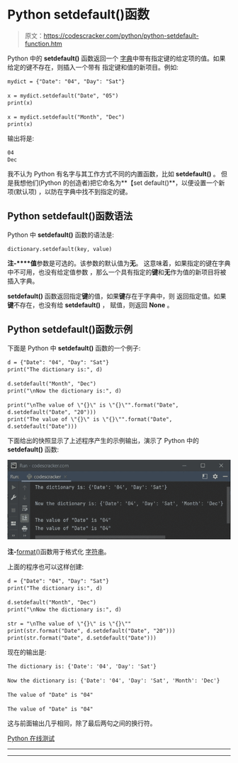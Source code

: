 # Python setdefault()函数

> 原文：<https://codescracker.com/python/python-setdefault-function.htm>

Python 中的 **setdefault()** 函数返回一个 [字典](/python/python-dictionary.htm)中带有指定键的给定项的值。如果给定的键不存在，则插入一个带有 指定键和值的新项目。例如:

```
mydict = {"Date": "04", "Day": "Sat"}

x = mydict.setdefault("Date", "05")
print(x)

x = mydict.setdefault("Month", "Dec")
print(x)
```

输出将是:

```
04
Dec
```

我不认为 Python 有名字与其工作方式不同的内置函数，比如 **setdefault()** 。 但是我想他们(Python 的创造者)把它命名为**【set default()**，以便设置一个新项(默认项) ，以防在字典中找不到指定的键。

## Python setdefault()函数语法

Python 中 **setdefault()** 函数的语法是:

```
dictionary.setdefault(key, value)
```

**注-****值**参数是可选的。该参数的默认值为**无**。 这意味着，如果指定的键在字典中不可用，也没有给定值参数 ，那么一个具有指定的**键**和**无**作为值的新项目将被插入字典。

**setdefault()** 函数返回指定**键**的值，如果**键**存在于字典中，则 返回指定值。如果**键**不存在，也没有给 **setdefault()** ， 赋值，则返回 **None** 。

## Python setdefault()函数示例

下面是 Python 中 **setdefault()** 函数的一个例子:

```
d = {"Date": "04", "Day": "Sat"}
print("The dictionary is:", d)

d.setdefault("Month", "Dec")
print("\nNow the dictionary is:", d)

print("\nThe value of \"{}\" is \"{}\"".format("Date", d.setdefault("Date", "20")))
print("The value of \"{}\" is \"{}\"".format("Date", d.setdefault("Date")))
```

下面给出的快照显示了上述程序产生的示例输出，演示了 Python 中的 **setdefault()** 函数:

![python setdefault function](img/6a1fe5f9b334dc7d0a552c051aafc44b.png)

**注-**[format()](/python/python-format-function.htm)函数用于格式化 [字符串](/python/python-strings.htm)。

上面的程序也可以这样创建:

```
d = {"Date": "04", "Day": "Sat"}
print("The dictionary is:", d)

d.setdefault("Month", "Dec")
print("\nNow the dictionary is:", d)

str = "\nThe value of \"{}\" is \"{}\""
print(str.format("Date", d.setdefault("Date", "20")))
print(str.format("Date", d.setdefault("Date")))
```

现在的输出是:

```
The dictionary is: {'Date': '04', 'Day': 'Sat'}

Now the dictionary is: {'Date': '04', 'Day': 'Sat', 'Month': 'Dec'}

The value of "Date" is "04"

The value of "Date" is "04"
```

这与前面输出几乎相同，除了最后两句之间的换行符。

[Python 在线测试](/exam/showtest.php?subid=10)

* * *

* * *